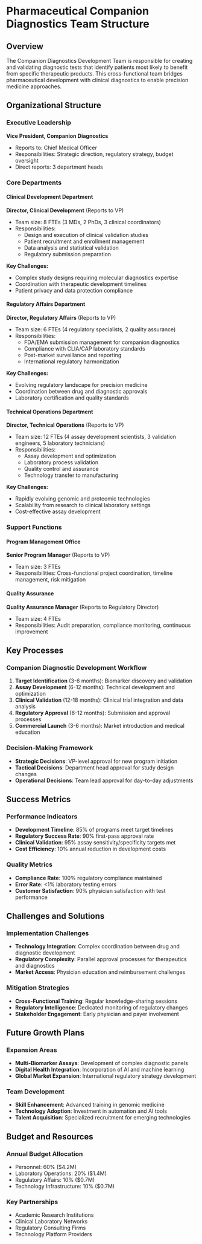 # Pharmaceutical Companion Diagnostics Team Structure

## Overview
The Companion Diagnostics Development Team is responsible for creating and validating diagnostic tests that identify patients most likely to benefit from specific therapeutic products. This cross-functional team bridges pharmaceutical development with clinical diagnostics to enable precision medicine approaches.

## Organizational Structure

### Executive Leadership
**Vice President, Companion Diagnostics**
- Reports to: Chief Medical Officer
- Responsibilities: Strategic direction, regulatory strategy, budget oversight
- Direct reports: 3 department heads

### Core Departments

#### Clinical Development Department
**Director, Clinical Development** (Reports to VP)
- Team size: 8 FTEs (3 MDs, 2 PhDs, 3 clinical coordinators)
- Responsibilities:
  - Design and execution of clinical validation studies
  - Patient recruitment and enrollment management
  - Data analysis and statistical validation
  - Regulatory submission preparation

**Key Challenges:**
- Complex study designs requiring molecular diagnostics expertise
- Coordination with therapeutic development timelines
- Patient privacy and data protection compliance

#### Regulatory Affairs Department
**Director, Regulatory Affairs** (Reports to VP)
- Team size: 6 FTEs (4 regulatory specialists, 2 quality assurance)
- Responsibilities:
  - FDA/EMA submission management for companion diagnostics
  - Compliance with CLIA/CAP laboratory standards
  - Post-market surveillance and reporting
  - International regulatory harmonization

**Key Challenges:**
- Evolving regulatory landscape for precision medicine
- Coordination between drug and diagnostic approvals
- Laboratory certification and quality standards

#### Technical Operations Department
**Director, Technical Operations** (Reports to VP)
- Team size: 12 FTEs (4 assay development scientists, 3 validation engineers, 5 laboratory technicians)
- Responsibilities:
  - Assay development and optimization
  - Laboratory process validation
  - Quality control and assurance
  - Technology transfer to manufacturing

**Key Challenges:**
- Rapidly evolving genomic and proteomic technologies
- Scalability from research to clinical laboratory settings
- Cost-effective assay development

### Support Functions

#### Program Management Office
**Senior Program Manager** (Reports to VP)
- Team size: 3 FTEs
- Responsibilities: Cross-functional project coordination, timeline management, risk mitigation

#### Quality Assurance
**Quality Assurance Manager** (Reports to Regulatory Director)
- Team size: 4 FTEs
- Responsibilities: Audit preparation, compliance monitoring, continuous improvement

## Key Processes

### Companion Diagnostic Development Workflow
1. **Target Identification** (3-6 months): Biomarker discovery and validation
2. **Assay Development** (6-12 months): Technical development and optimization
3. **Clinical Validation** (12-18 months): Clinical trial integration and data analysis
4. **Regulatory Approval** (6-12 months): Submission and approval processes
5. **Commercial Launch** (3-6 months): Market introduction and medical education

### Decision-Making Framework
- **Strategic Decisions**: VP-level approval for new program initiation
- **Tactical Decisions**: Department head approval for study design changes
- **Operational Decisions**: Team lead approval for day-to-day adjustments

## Success Metrics

### Performance Indicators
- **Development Timeline**: 85% of programs meet target timelines
- **Regulatory Success Rate**: 90% first-pass approval rate
- **Clinical Validation**: 95% assay sensitivity/specificity targets met
- **Cost Efficiency**: 10% annual reduction in development costs

### Quality Metrics
- **Compliance Rate**: 100% regulatory compliance maintained
- **Error Rate**: <1% laboratory testing errors
- **Customer Satisfaction**: 90% physician satisfaction with test performance

## Challenges and Solutions

### Implementation Challenges
- **Technology Integration**: Complex coordination between drug and diagnostic development
- **Regulatory Complexity**: Parallel approval processes for therapeutics and diagnostics
- **Market Access**: Physician education and reimbursement challenges

### Mitigation Strategies
- **Cross-Functional Training**: Regular knowledge-sharing sessions
- **Regulatory Intelligence**: Dedicated monitoring of regulatory changes
- **Stakeholder Engagement**: Early physician and payer involvement

## Future Growth Plans

### Expansion Areas
- **Multi-Biomarker Assays**: Development of complex diagnostic panels
- **Digital Health Integration**: Incorporation of AI and machine learning
- **Global Market Expansion**: International regulatory strategy development

### Team Development
- **Skill Enhancement**: Advanced training in genomic medicine
- **Technology Adoption**: Investment in automation and AI tools
- **Talent Acquisition**: Specialized recruitment for emerging technologies

## Budget and Resources

### Annual Budget Allocation
- Personnel: 60% ($4.2M)
- Laboratory Operations: 20% ($1.4M)
- Regulatory Affairs: 10% ($0.7M)
- Technology Infrastructure: 10% ($0.7M)

### Key Partnerships
- Academic Research Institutions
- Clinical Laboratory Networks
- Regulatory Consulting Firms
- Technology Platform Providers
